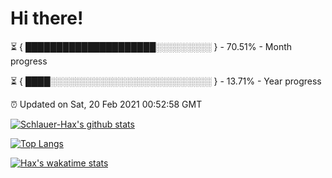 # Hi there!

⏳ { █████████████████████░░░░░░░░░ } - 70.51% - Month progress

⏳ { ████░░░░░░░░░░░░░░░░░░░░░░░░░░ } - 13.71% - Year progress

⏰ Updated on Sat, 20 Feb 2021 00:52:58 GMT


[![Schlauer-Hax's github stats](https://github-readme-stats.vercel.app/api?username=Schlauer-Hax&show_icons=true&theme=dark&count_private=true)](https://github.com/Schlauer-Hax)


[![Top Langs](https://github-readme-stats.vercel.app/api/top-langs/?username=Schlauer-Hax&layout=compact&theme=dark)](https://github.com/Schlauer-Hax?tab=repositories)


[![Hax's wakatime stats](https://github-readme-stats.vercel.app/api/wakatime?username=Hax&theme=dark)](https://wakatime.com/@Hax)

